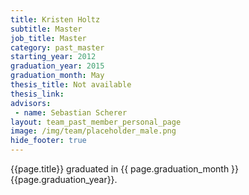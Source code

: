 ```yaml
---
title: Kristen Holtz
subtitle: Master
job_title: Master
category: past_master
starting_year: 2012
graduation_year: 2015
graduation_month: May
thesis_title: Not available
thesis_link: 
advisors:
 - name: Sebastian Scherer
layout: team_past_member_personal_page
image: /img/team/placeholder_male.png
hide_footer: true
---
```


{{page.title}} graduated in {{ page.graduation_month }} {{page.graduation_year}}.

